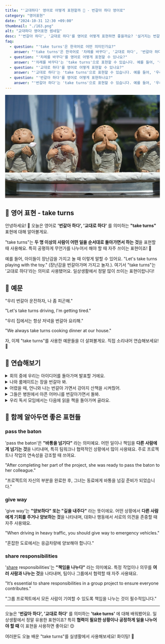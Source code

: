 ```yaml
---
title: "'교대하다' 영어로 어떻게 표현할까 🔄 - 번갈아 하다 영어로"
category: "영어표현"
date: "2024-10-31 12:30 +09:00"
thumbnail: "./163.png"
alt: "교대하다 영어표현 썸네일"
desc: "'번갈아 하다', '교대로 하다'를 영어로 어떻게 표현하면 좋을까요? '설거지는 번갈아가면서 할까요?' '운전은 교대로 하자' 등을 영어로 표현하는 법을 배워봅시다. 다양한 예문을 통해서 연습하고 본인의 표현으로 만들어 보세요."
faq:
  - question: "'take turns'은 한국어로 어떤 의미인가요?"
    answer: "'take turns'은 한국어로 '차례를 바꾸다', '교대로 하다', '번갈아 하다' 등으로 번역될 수 있습니다. 여러 사람이 함께 어떤 일을 할 때, 각자의 차례를 정해가며 진행하는 것을 의미합니다."
  - question: "'차례를 바꾸다'를 영어로 어떻게 표현할 수 있나요?"
    answer: "'차례를 바꾸다'는 'take turns'으로 표현할 수 있습니다. 예를 들어, '우리 이제 차례를 바꿔서 게임을 하자'는 'Let's take turns playing the game now'로 말할 수 있습니다."
  - question: "'교대로 하다'를 영어로 어떻게 표현할 수 있나요?"
    answer: "'교대로 하다'는 'take turns'으로 표현할 수 있습니다. 예를 들어, '우리는 교대로 운전할 거야'는 'We will take turns driving'으로 말할 수 있습니다."
  - question: "'번갈아 하다'를 영어로 어떻게 표현하나요?"
    answer: "'번갈아 하다'는 'take turns'으로 표현할 수 있습니다. 예를 들어, '우리 번갈아 가며 이 일을 하자'는 'Let's take turns doing this task'로 표현할 수 있습니다."
---
```


![돌담 위의 스님 조각상들](./163-1.jpg)

## 🌟 영어 표현 - take turns

안녕하세요! 👋 오늘은 영어로 **'번갈아 하다', '교대로 하다'** 를 의미하는 **"take turns"** 표현에 대해 알아볼게요.

"take turns"는 **두 명 이상의 사람이 어떤 일을 순서대로 돌아가면서 하는 것**을 표현할 때 사용해요. 특히 공평하게 무언가를 나누어서 해야 할 때 자주 쓰이는 표현이죠! 🔄

예를 들어, 아이들이 장난감을 가지고 놀 때 이렇게 말할 수 있어요. "Let's take turns playing with the toy." (장난감을 번갈아가며 가지고 놀자.). 여기서 "take turns"는 '교대로 하다'라는 의미로 사용됐어요. 일상생활에서 정말 많이 쓰이는 표현이랍니다!

<script async src="https://pagead2.googlesyndication.com/pagead/js/adsbygoogle.js?client=ca-pub-1465612013356152"
     crossorigin="anonymous"></script>
<!-- engple-horizontal-ad -->

<div 
  data-inline-banner="🎉 새해에는 스픽 AI와 함께 영어 공부하자" 
  data-inline-banner-subtext="설날 특별 할인으로 60%할인 + 추가 7만원 할인! (~2/3)" 
  data-inline-banner-link="https://app.usespeak.com/kr-ko/sale/kr-affiliate-special/?ref=engple-inline"
  data-inline-banner-caption="해당 링크를 통해 구매시 일정액의 수수료를 지급받습니다.">
</div>

## 📖 예문

"우리 번갈아 운전하자, 나 좀 피곤해."

"Let's take turns driving, I'm getting tired."

"우리 집에서는 항상 저녁을 번갈아 요리해."

"We always take turns cooking dinner at our house."

자, 이제 "take turns"를 사용한 예문들을 더 살펴볼게요. 직접 소리내어 연습해보세요! 🎯

## 💬 연습해보기

<details>
<summary>회의 중에 우리는 아이디어를 돌아가며 발표할 거에요.</summary>
<span>During the meeting, we'll take turns presenting our ideas.</span>
</details>

<details>
<summary>나와 룸메이트는 장을 번갈아 봐.</summary>
<span>My roommates and I take turns doing the grocery shopping.</span>
</details>

<details>
<summary>어렸을 때, 언니와 나는 번갈아 가면서 강아지 산책을 시켜줬어.</summary>
<span>My sister and I <a href="/blog/in-english/143.used-to/">used to</a> take turns walking our dog when we were younger.</span>
</details>

<details>
<summary>그들은 병원에서 아픈 어머니를 번갈아가면서 돌봐.</summary>
<span>They take turns watching their sick mother at the hospital.</span>
</details>

<details>
<summary>우리 독서 모임에서는 다음에 읽을 책을 돌아가며 골라요.</summary>
<span>In our book club, we take turns choosing what to read next.</span>
</details>

## 🤝 함께 알아두면 좋은 표현들

### pass the baton

'pass the baton'은 **"바통을 넘기다"** 라는 의미예요. 어떤 일이나 책임을 **다른 사람에게 넘기는 것**을 나타내며, 특히 팀워크나 협력적인 상황에서 많이 사용돼요. 주로 프로젝트나 작업의 연속성을 강조할 때 쓰여요.

"After completing her part of the project, she was ready to pass the baton to her colleague."

"프로젝트의 자신의 부분을 완료한 후, 그녀는 동료에게 바통을 넘길 준비가 되었습니다."

### give way

'give way'는 **"양보하다" 또는 "길을 내주다"** 라는 뜻이에요. 어떤 상황에서 **다른 사람에게 기회를 주거나 양보하는 것**을 나타내며, 대화나 행동에서 서로의 의견을 존중할 때 자주 사용돼요.

"When driving in heavy traffic, you should give way to emergency vehicles."

"혼잡한 도로에서는 응급차량에 양보해야 합니다."

### share responsibilities

'[share](/blog/in-english/248.share/) responsibilities'는 **"책임을 나누다"** 라는 의미예요. 특정 작업이나 의무를 **여러 사람과 나누는 것**을 나타내며, 팀이나 그룹에서 협력할 때 자주 사용돼요.

"It’s essential to share responsibilities in a group project to ensure everyone contributes."

"그룹 프로젝트에서 모든 사람이 기여할 수 있도록 책임을 나누는 것이 필수적입니다."

---

오늘은 **'번갈아 하다', '교대로 하다'** 를 의미하는 **'take turns'** 에 대해 배워봤어요. 일상생활에서 정말 유용한 표현이죠? 특히 **협력이 필요한 상황이나 공정하게 일을 나누어야 할 때** 이 표현을 사용하면 좋아요! 😊

여러분도 오늘 배운 "take turns"를 실생활에서 사용해보세요! 화이팅! 💪
